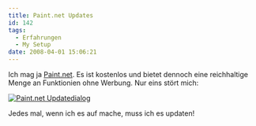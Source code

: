 ```yaml
---
title: Paint.net Updates
id: 142
tags:
  - Erfahrungen
  - My Setup
date: 2008-04-01 15:06:21
---
```


Ich mag ja [Paint.net](http://www.getpaint.net/). Es ist kostenlos und bietet dennoch eine reichhaltige Menge an Funktionien ohne Werbung. Nur eins st&#246;rt mich:

[![Paint.net Updatedialog](https://az275061.vo.msecnd.net/blogmedia/2008/04/image6.png)](http://www.getpaint.net/) 

Jedes mal, wenn ich es auf mache, muss ich es updaten!
